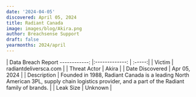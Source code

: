 ```yaml
---
date: '2024-04-05'
discovered: April 05, 2024
title: Radiant Canada
image: images/blog/Akira.png
author: Breachsense Support
draft: false
yearmonths: 2024/april
---
```



| Data Breach Report
------------:     |:-------------:    | :-----:|
| Victim      | radiantdeliversca.com      | 
| Threat Actor      | Akira      | 
| Date Discovered      | Apr 05, 2024      | 
| Description      | Founded in 1988, Radiant Canada is a leading North American 3PL, supply chain logistics provider, and a part of the Radiant family of brands.      | 
| Leak Size      | Unknown      | 

